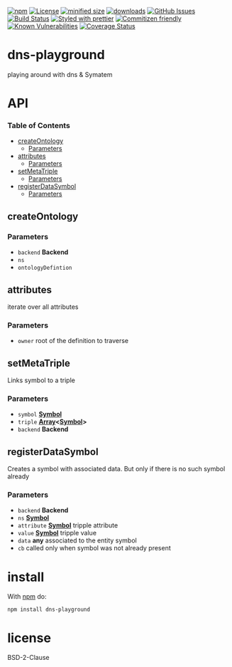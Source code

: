 [![npm](https://img.shields.io/npm/v/dns-playground.svg)](https://www.npmjs.com/package/dns-playground)
[![License](https://img.shields.io/badge/License-BSD%203--Clause-blue.svg)](https://opensource.org/licenses/BSD-3-Clause)
[![minified size](https://badgen.net/bundlephobia/min/dns-playground)](https://bundlephobia.com/result?p=dns-playground)
[![downloads](http://img.shields.io/npm/dm/dns-playground.svg?style=flat-square)](https://npmjs.org/package/dns-playground)
[![GitHub Issues](https://img.shields.io/github/issues/arlac77/dns-playground.svg?style=flat-square)](https://github.com/arlac77/dns-playground/issues)
[![Build Status](https://img.shields.io/endpoint.svg?url=https%3A%2F%2Factions-badge.atrox.dev%2Farlac77%2Fdns-playground%2Fbadge&style=flat)](https://actions-badge.atrox.dev/arlac77/dns-playground/goto)
[![Styled with prettier](https://img.shields.io/badge/styled_with-prettier-ff69b4.svg)](https://github.com/prettier/prettier)
[![Commitizen friendly](https://img.shields.io/badge/commitizen-friendly-brightgreen.svg)](http://commitizen.github.io/cz-cli/)
[![Known Vulnerabilities](https://snyk.io/test/github/arlac77/dns-playground/badge.svg)](https://snyk.io/test/github/arlac77/dns-playground)
[![Coverage Status](https://coveralls.io/repos/arlac77/dns-playground/badge.svg)](https://coveralls.io/github/arlac77/dns-playground)

# dns-playground

playing around with dns & Symatem

# API

<!-- Generated by documentation.js. Update this documentation by updating the source code. -->

### Table of Contents

*   [createOntology](#createontology)
    *   [Parameters](#parameters)
*   [attributes](#attributes)
    *   [Parameters](#parameters-1)
*   [setMetaTriple](#setmetatriple)
    *   [Parameters](#parameters-2)
*   [registerDataSymbol](#registerdatasymbol)
    *   [Parameters](#parameters-3)

## createOntology

### Parameters

*   `backend` **Backend** 
*   `ns`  
*   `ontologyDefintion`  

## attributes

iterate over all attributes

### Parameters

*   `owner`  root of the definition to traverse

## setMetaTriple

Links symbol to a triple

### Parameters

*   `symbol` **[Symbol](https://developer.mozilla.org/docs/Web/JavaScript/Reference/Global_Objects/Symbol)** 
*   `triple` **[Array](https://developer.mozilla.org/docs/Web/JavaScript/Reference/Global_Objects/Array)<[Symbol](https://developer.mozilla.org/docs/Web/JavaScript/Reference/Global_Objects/Symbol)>** 
*   `backend` **Backend** 

## registerDataSymbol

Creates a symbol with associated data.
But only if there is no such symbol already

### Parameters

*   `backend` **Backend** 
*   `ns` **[Symbol](https://developer.mozilla.org/docs/Web/JavaScript/Reference/Global_Objects/Symbol)** 
*   `attribute` **[Symbol](https://developer.mozilla.org/docs/Web/JavaScript/Reference/Global_Objects/Symbol)** tripple attribute
*   `value` **[Symbol](https://developer.mozilla.org/docs/Web/JavaScript/Reference/Global_Objects/Symbol)** tripple value
*   `data` **any** associated to the entity symbol
*   `cb`  called only when symbol was not already present

# install

With [npm](http://npmjs.org) do:

```shell
npm install dns-playground
```

# license

BSD-2-Clause
